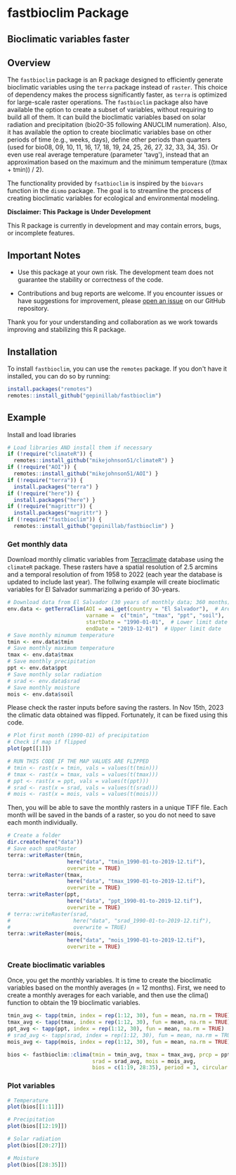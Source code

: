# fastbioclim Package

## Bioclimatic variables faster

## Overview

The `fastbioclim` package is an R package designed to efficiently generate bioclimatic variables using the `terra` package instead of `raster`. This choice of dependency makes the process significantly faster, as `terra` is optimized for large-scale raster operations. The `fastbioclim` package also have available the option to create a subset of variables, without requiring to build all of them. It can build the bioclimatic variables based on solar radiation and precipitation (bio20-35 following ANUCLIM numeration). Also, it has available the option to create bioclimatic variables base on other periods of time (e.g., weeks, days), define other periods than quarters (used for bio08, 09, 10, 11, 16, 17, 18, 19, 24, 25, 26, 27, 32, 33, 34, 35). Or even use real average temperature (parameter 'tavg'), instead that an approximation based on the maximum and the minimum temperature ((tmax + tmin)) / 2).

The functionality provided by `fsatbioclim` is inspired by the `biovars` function in the `dismo` package. The goal is to streamline the process of creating bioclimatic variables for ecological and environmental modeling.

**Disclaimer: This Package is Under Development**

This R package is currently in development and may contain errors, bugs, or incomplete features.

## Important Notes

-   Use this package at your own risk. The development team does not guarantee the stability or correctness of the code.

-   Contributions and bug reports are welcome. If you encounter issues or have suggestions for improvement, please [open an issue](https://github.com/gepinillab/fastbioclim/issues) on our GitHub repository.

Thank you for your understanding and collaboration as we work towards improving and stabilizing this R package.

## Installation

To install `fastbioclim`, you can use the `remotes` package. If you don't have it installed, you can do so by running:

``` r
install.packages("remotes")
remotes::install_github("gepinillab/fastbioclim")
```

## Example

Install and load libraries

``` r
# Load libraries AND install them if necessary
if (!require("climateR")) {
  remotes::install_github("mikejohnson51/climateR") }
if (!require("AOI")) {
  remotes::install_github("mikejohnson51/AOI") }
if (!require("terra")) {
  install.packages("terra") }
if (!require("here")) {
  install.packages("here") }
if (!require("magrittr")) {
  install.packages("magrittr") }
if (!require("fastbioclim")) {
  remotes::install_github("gepinillab/fastbioclim") }
```

### Get monthly data

Download monthly climatic variables from [Terraclimate](https://www.climatologylab.org/terraclimate.html) database using the `climateR` package. These rasters have a spatial resolution of 2.5 arcmins and a temporal resolution of from 1958 to 2022 (each year the database is updated to include last year). The follwing example will create bioclimatic variables for El Salvador summarizing a perido of 30-years.

``` r
# Download data from El Salvador (30 years of monthly data; 360 months)
env.data <- getTerraClim(AOI = aoi_get(country = "El Salvador"),  # Area of Interest
                         varname =  c("tmin", "tmax", "ppt", "soil"),  # Variables to download
                         startDate = "1990-01-01",  # Lower limit date
                         endDate = "2019-12-01")  # Upper limit date
# Save monthly minumum temperature
tmin <- env.data$tmin
# Save monthly maximum temperature
tmax <- env.data$tmax
# Save monthly precipitation
ppt <- env.data$ppt
# Save monthly solar radiation
# srad <- env.data$srad
# Save monthly moisture
mois <- env.data$soil
```

Please check the raster inputs before saving the rasters. In Nov 15th, 2023 the climatic data obtained was flipped. Fortunately, it can be fixed using this code.

``` r
# Plot first month (1990-01) of precipitation
# Check if map if flipped
plot(ppt[[1]])
```

``` r
# RUN THIS CODE IF THE MAP VALUES ARE FLIPPED
# tmin <- rast(x = tmin, vals = values(t(tmin)))
# tmax <- rast(x = tmax, vals = values(t(tmax)))
# ppt <- rast(x = ppt, vals = values(t(ppt)))
# srad <- rast(x = srad, vals = values(t(srad)))
# mois <- rast(x = mois, vals = values(t(mois)))
```

Then, you will be able to save the monthly rasters in a unique TIFF file. Each month will be saved in the bands of a raster, so you do not need to save each month individually.

``` r
# Create a folder
dir.create(here("data"))
# Save each spatRaster
terra::writeRaster(tmin,
                   here("data", "tmin_1990-01-to-2019-12.tif"),
                   overwrite = TRUE)
terra::writeRaster(tmax,
                   here("data", "tmax_1990-01-to-2019-12.tif"),
                   overwrite = TRUE)
terra::writeRaster(ppt,
                   here("data", "ppt_1990-01-to-2019-12.tif"),
                   overwrite = TRUE)
# terra::writeRaster(srad,
#                    here("data", "srad_1990-01-to-2019-12.tif"),
#                    overwrite = TRUE)
terra::writeRaster(mois,
                   here("data", "mois_1990-01-to-2019-12.tif"),
                   overwrite = TRUE)
```

### Create bioclimatic variables

Once, you get the monthly variables. It is time to create the bioclimatic variables based on the monthly averages (*n* = 12 months). First, we need to create a monthly averages for each variable, and then use the clima() function to obtain the 19 bioclimatic variables.

``` r
tmin_avg <- tapp(tmin, index = rep(1:12, 30), fun = mean, na.rm = TRUE)
tmax_avg <- tapp(tmax, index = rep(1:12, 30), fun = mean, na.rm = TRUE)
ppt_avg <- tapp(ppt, index = rep(1:12, 30), fun = mean, na.rm = TRUE)
# srad_avg <- tapp(srad, index = rep(1:12, 30), fun = mean, na.rm = TRUE)
mois_avg <- tapp(mois, index = rep(1:12, 30), fun = mean, na.rm = TRUE)

bios <- fastbioclim::clima(tmin = tmin_avg, tmax = tmax_avg, prcp = ppt_avg,
                           srad = srad_avg, mois = mois_avg,
                           bios = c(1:19, 28:35), period = 3, circular = TRUE)
```

### Plot variables

``` r
# Temperature
plot(bios[[1:11]])
```

``` r
# Precipitation
plot(bios[[12:19]])
```

``` r
# Solar radiation
plot(bios[[20:27]])
```

``` r
# Moisture
plot(bios[[28:35]])
```
